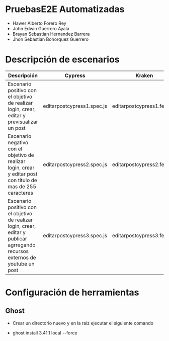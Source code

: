 # PruebasE2E Automatizadas
- Hawer Alberto Forero Rey 
- John Edwin Guerrero Ayala
- Brayan Sebastian Hernandez Barrera
- Jhon Sebastian Bohorquez Guerrero

# Descripción de escenarios
| Descripción                        |  Cypress |Kraken | Responsable |
|------------------------------------|------------------|-------------|-----|
| Escenario positivo con el objetivo de realizar login, crear, editar y previsualizar un post  |  editarpostcypress1.spec.js |editarpostcypress1.feature|@hawerforerouniandes| 
| Escenario negativo con el objetivo de  realizar login, crear y editar post con título de mas de 255 caracteres  |  editarpostcypress2.spec.js |editarpostcypress2.feature|@hawerforerouniandes| 
| Escenario positivo con el objetivo de realizar login, crear, editar y publicar agrregando recursos externos de youtube un post  |  editarpostcypress3.spec.js |editarpostcypress3.feature|@hawerforerouniandes| 

# Configuración de herramientas
## Ghost
- Crear un directorio nuevo y en la raiz ejecutar el siguiente comando
* ghost install 3.41.1 local --force
